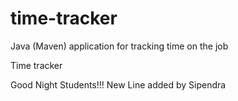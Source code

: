 # time-tracker
Java (Maven) application for tracking time on the job

Time tracker

Good Night Students!!!
New Line added by Sipendra
